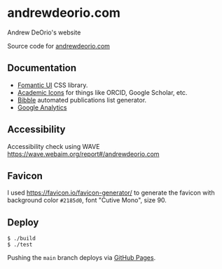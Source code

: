 # andrewdeorio.com
Andrew DeOrio's website

Source code for [andrewdeorio.com](http://andrewdeorio.com)


## Documentation
- [Fomantic UI](https://fomantic-ui.com/introduction/getting-started.html) CSS library.
- [Academic Icons](https://jpswalsh.github.io/academicons/) for things like ORCID, Google Scholar, etc.
- [Bibble](https://github.com/sampsyo/bibble) automated publications list generator.
- [Google Analytics](https://analytics.google.com/)

## Accessibility
Accessibility check using WAVE https://wave.webaim.org/report#/andrewdeorio.com

## Favicon
I used https://favicon.io/favicon-generator/ to generate the favicon with background color `#2185d0`, font "Cutive Mono", size 90.

## Deploy
```console
$ ./build
$ ./test
```

Pushing the `main` branch deploys via [GitHub Pages](https://pages.github.com/).
